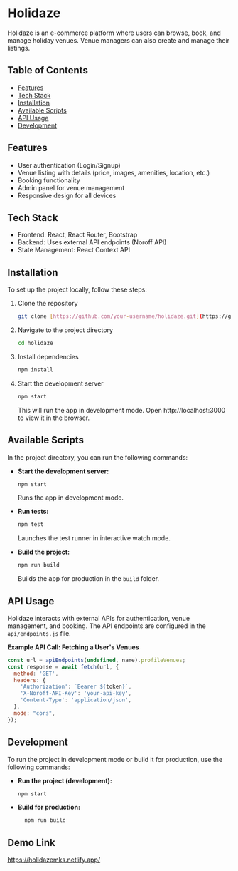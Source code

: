 # Holidaze

Holidaze is an e-commerce platform where users can browse, book, and manage holiday venues. Venue managers can also create and manage their listings.

## Table of Contents

*   [Features](#features)
*   [Tech Stack](#tech-stack)
*   [Installation](#installation)
*   [Available Scripts](#available-scripts)
*   [API Usage](#api-usage)
*   [Development](#development)

## Features

*   User authentication (Login/Signup)
*   Venue listing with details (price, images, amenities, location, etc.)
*   Booking functionality
*   Admin panel for venue management
*   Responsive design for all devices

## Tech Stack

*   Frontend: React, React Router, Bootstrap
*   Backend: Uses external API endpoints (Noroff API)
*   State Management: React Context API

## Installation

To set up the project locally, follow these steps:

1.  Clone the repository
    ```bash
    git clone [https://github.com/your-username/holidaze.git](https://github.com/your-username/holidaze.git)
    ```

2.  Navigate to the project directory
    ```bash
    cd holidaze
    ```

3.  Install dependencies
    ```bash
    npm install
    ```

4.  Start the development server
    ```bash
    npm start
    ```
    This will run the app in development mode. Open http://localhost:3000 to view it in the browser.

## Available Scripts

In the project directory, you can run the following commands:

*   **Start the development server:**
    ```bash
    npm start
    ```
    Runs the app in development mode.

*   **Run tests:**
    ```bash
    npm test
    ```
    Launches the test runner in interactive watch mode.

*   **Build the project:**
    ```bash
    npm run build
    ```
    Builds the app for production in the `build` folder.

## API Usage

Holidaze interacts with external APIs for authentication, venue management, and booking.  The API endpoints are configured in the `api/endpoints.js` file.

**Example API Call: Fetching a User's Venues**

```javascript
const url = apiEndpoints(undefined, name).profileVenues;
const response = await fetch(url, {
  method: 'GET',
  headers: {
    'Authorization': `Bearer ${token}`,
    'X-Noroff-API-Key': 'your-api-key',
    'Content-Type': 'application/json',
  },
  mode: "cors",
});
````
## Development

To run the project in development mode or build it for production, use the following commands:
* **Run the project (development):**
     ```bash
    npm start
    ```
* **Build for production:**
   ```bash
     npm run build
    ```
## Demo Link
https://holidazemks.netlify.app/
